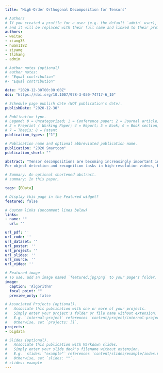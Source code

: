 ```yaml
---
title: "High-Order Orthogonal Decomposition for Tensors"

# Authors
# If you created a profile for a user (e.g. the default `admin` user), write the username (folder name) here 
# and it will be replaced with their full name and linked to their profile.
authors:
- weitao
- xiang35
- huan1182
- ziyang
- tlzhang
- admin

# Author notes (optional)
# author_notes:
#- "Equal contribution"
#- "Equal contribution"

date: "2020-12-30T00:00:00Z"
doi: "https://doi.org/10.1007/978-3-030-74717-6_10"

# Schedule page publish date (NOT publication's date).
publishDate: "2020-12-30"

# Publication type.
# Legend: 0 = Uncategorized; 1 = Conference paper; 2 = Journal article;
# 3 = Preprint / Working Paper; 4 = Report; 5 = Book; 6 = Book section;
# 7 = Thesis; 8 = Patent
publication_types: ["1"]

# Publication name and optional abbreviated publication name.
publication: "2020 Smartcom"
publication_short: ""

abstract: "Tensor decompositions are becoming increasingly important in processing images and videos. Previous methods, such as ANDECOMP/PARAFAC decomposition (CPD), Tucker decomposition (TKD), or tensor train decomposition (TTD), treat individual modes (or coordinates) equally. Their results do not contain a natural and hierarchical connection between a given tensor and its lower-order slices (e.g., a video and its frames). To overcome the practical limitation of existing tensor decomposition methods, we propose an innovative High-Order Orthogonal Decomposition (HOOD) for arbitrary order tensors. HOOD decomposes a given tensor using orthogonal linear combinations of its lower-order slices. Each orthogonal linear combination will be further decomposed. In the end, it decomposes the given tensor into orthogonal rank-one tensors.  
For object detection and recognition tasks in high-resolution videos, HOOD demonstrated great advantages. It is about $100$ times faster than CPD with similar accuracy detection and recognition results. It also demonstrated better accuracy than TKD with similar time overhead. HOOD can also be used to improve the explainability because the resulting eigenimages visually reveal the most important common properties of the videos and images, which is a unique feature that CPD, TKD, and TTD do not have."

# Summary. An optional shortened abstract.
# summary: In this paper, 

tags: [BData]

# Display this page in the Featured widget?
featured: false

# Custom links (uncomment lines below)
links:
- name: ""
  url: ""

url_pdf: ''
url_code: ''
url_dataset: ''
url_poster: ''
url_project: ''
url_slides: ''
url_source: ''
url_video: ''

# Featured image
# To use, add an image named `featured.jpg/png` to your page's folder. 
image:
  caption: 'Algorithm'
  focal_point: ""
  preview_only: false

# Associated Projects (optional).
#   Associate this publication with one or more of your projects.
#   Simply enter your project's folder or file name without extension.
#   E.g. `internal-project` references `content/project/internal-project/index.md`.
#   Otherwise, set `projects: []`.
projects:
- bigdata

# Slides (optional).
#   Associate this publication with Markdown slides.
#   Simply enter your slide deck's filename without extension.
#   E.g. `slides: "example"` references `content/slides/example/index.md`.
#   Otherwise, set `slides: ""`.
# slides: example
---
```


